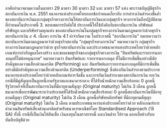 อาศัยอำนาจตามความในมาตรา 29 มาตรา 30 มาตรา 32 และ มาตรา 57 แห่ง
พระราชบัญญัติธุรกิจสถาบันการเงิน พ.ศ. 2551 ธนาคารแห่งประเทศไทยออกข้อกำหนดเกี่ยวกับ
การดำรงเงินสํารองขั้นต่ำของสถาบันการเงินและกลุ่มธุรกิจทางการเงินให้สถาบันการเงินและกลุ่มธุรกิจ
ทางการเงินถือปฏิบัติตามที่กำหนดในประกาศนี้
3. ขอบเขตการบังคับใช้
ประกาศนี้ให้ใช้บังคับกับสถาบันการเงิน บริษัทแม่ บริษัทลูก และบริษัทร่วมทุกแห่ง
ของสถาบันการเงินในกลุ่มธุรกิจทางการเงินตามกฎหมายว่าด้วยธุรกิจสถาบันการเงิน
๕
4. เนื้อหา
การเงิน
4.1 คำจำกัดความ
ในประกาศนี้
“สถาบันการเงิน” หมายความว่า สถาบันการเงินตามกฎหมายว่าด้วยธุรกิจสถาบัน
“กลุ่มธุรกิจทางการเงิน” หมายความว่า กลุ่มธุรกิจทางการเงินตามกฎหมายว่าด้วย
ธุรกิจสถาบันการเงิน และประกาศธนาคารแห่งประเทศไทยว่าด้วยหลักเกณฑ์การกำกับดูแลโครงสร้าง
และขอบเขตธุรกิจของกลุ่มธุรกิจทางการเงิน
“สินทรัพย์และรายการนอกงบดุลที่ไม่ด้อยคุณภาพ” หมายความว่า สินทรัพย์และ
รายการนอกงบดุล ที่ไม่มีการเพิ่มขึ้นอย่างมีนัยสำคัญของความเสี่ยงด้านเครดิต (Performing) และ
สินทรัพย์และรายการนอกงบดุลที่มีการเพิ่มขึ้นอย่างมีนัยสำคัญของความเสี่ยงด้านเครดิต (Underperforming) ซึ่งต้องกันเงินสำรองตามประกาศธนาคารแห่งประเทศไทยว่าด้วยหลักเกณฑ์การจัดชั้น
และการกันเงินสำรองของสถาบันการเงิน ยกเว้นกรณีที่มีคู่สัญญาเป็นลูกหนี้ภาครัฐบาลและธนาคารกลาง
ที่ได้รับน้ำหนักความเสี่ยงร้อยละ 0 ลูกหนี้รัฐวิสาหกิจที่เป็นสถาบันการเงินที่มีอายุตามสัญญา (Original
maturity) ไม่เกิน 3 เดือน ลูกหนี้ธนาคารเพื่อการพัฒนาระหว่างประเทศที่ได้รับน้ำหนักความเสี่ยงร้อยละ 0
ลูกหนี้สถาบันการเงินที่มีอายุตามสัญญา (Original maturity) ไม่เกิน 3 เดือน ลูกหนี้บริษัทหลักทรัพย์
ที่มีอายุตามสัญญา (Original maturity) ไม่เกิน 3 เดือน ตามประกาศธนาคารแห่งประเทศไทยว่าด้วย
หลักเกณฑ์การคำนวณสินทรัพย์เสี่ยงด้านเครดิตสำหรับธนาคารพาณิชย์โดย Standardised
Approach (วิธี SA) ทั้งนี้ กรณีที่เป็นเงินให้สินเชื่อ เงินลงทุนในตราสารหนี้ และเงินฝาก ให้รวม
ดอกเบี้ยค้างรับบบันทึกบัญชีด้วย
